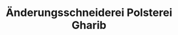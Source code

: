---
title: "Änderungsschneiderei Polsterei Gharib"
url: /hofgeismar/aenderungsschneiderei-polsterei-gharib/
shop: Schneiderei
---